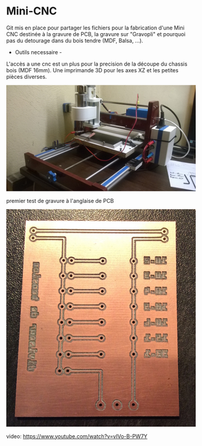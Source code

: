 # Mini-CNC
Git mis en place pour partager les fichiers pour la fabrication d'une Mini CNC destinée à la gravure de PCB, la gravure sur "Gravopli" et pourquoi pas du detourage dans du bois tendre (MDF, Balsa, ...).


- Outils necessaire -

L'accès a une cnc est un plus pour la precision de la découpe du chassis bois (MDF 16mm).
Une imprimande 3D pour les axes XZ et les petites pièces diverses.

![alt tag](https://github.com/Xav83130/Mini-CNC/blob/master/Images/WP_20150607_001.jpg)

premier test de gravure à l'anglaise de PCB

![alt tag](https://github.com/Xav83130/Mini-CNC/blob/master/Images/PCB%20test.jpg)

video:
https://www.youtube.com/watch?v=vIVo-B-PW7Y
